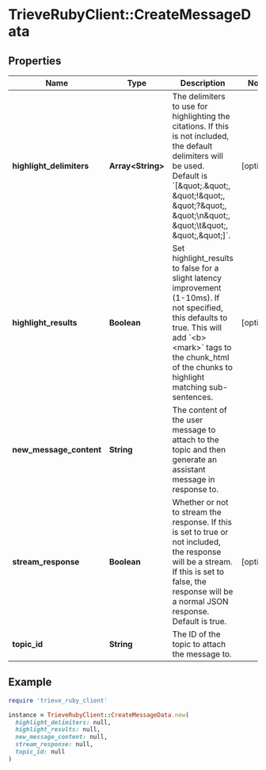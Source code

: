 # TrieveRubyClient::CreateMessageData

## Properties

| Name | Type | Description | Notes |
| ---- | ---- | ----------- | ----- |
| **highlight_delimiters** | **Array&lt;String&gt;** | The delimiters to use for highlighting the citations. If this is not included, the default delimiters will be used. Default is &#x60;[\&quot;.\&quot;, \&quot;!\&quot;, \&quot;?\&quot;, \&quot;\\n\&quot;, \&quot;\\t\&quot;, \&quot;,\&quot;]&#x60;. | [optional] |
| **highlight_results** | **Boolean** | Set highlight_results to false for a slight latency improvement (1-10ms). If not specified, this defaults to true. This will add &#x60;&lt;b&gt;&lt;mark&gt;&#x60; tags to the chunk_html of the chunks to highlight matching sub-sentences. | [optional] |
| **new_message_content** | **String** | The content of the user message to attach to the topic and then generate an assistant message in response to. |  |
| **stream_response** | **Boolean** | Whether or not to stream the response. If this is set to true or not included, the response will be a stream. If this is set to false, the response will be a normal JSON response. Default is true. | [optional] |
| **topic_id** | **String** | The ID of the topic to attach the message to. |  |

## Example

```ruby
require 'trieve_ruby_client'

instance = TrieveRubyClient::CreateMessageData.new(
  highlight_delimiters: null,
  highlight_results: null,
  new_message_content: null,
  stream_response: null,
  topic_id: null
)
```

